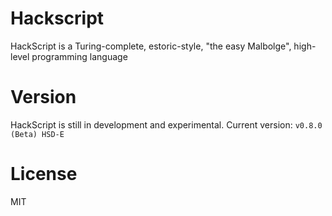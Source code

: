 # Hackscript

HackScript is a Turing-complete, estoric-style, "the easy Malbolge", high-level programming language

# Version

HackScript is still in development and experimental. Current version: `v0.8.0 (Beta) HSD-E`

# License

MIT
